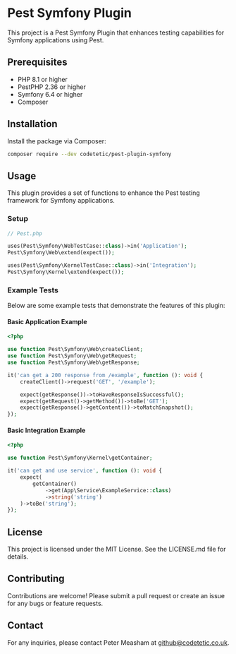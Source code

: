 # Pest Symfony Plugin

This project is a Pest Symfony Plugin that enhances testing capabilities for Symfony applications using Pest.

## Prerequisites

- PHP 8.1 or higher
- PestPHP 2.36 or higher
- Symfony 6.4 or higher
- Composer

## Installation

Install the package via Composer:

```bash
composer require --dev codetetic/pest-plugin-symfony
```

## Usage

This plugin provides a set of functions to enhance the Pest testing framework for Symfony applications.

### Setup

```php
// Pest.php

uses(Pest\Symfony\WebTestCase::class)->in('Application');
Pest\Symfony\Web\extend(expect());

uses(Pest\Symfony\KernelTestCase::class)->in('Integration');
Pest\Symfony\Kernel\extend(expect());
```

### Example Tests

Below are some example tests that demonstrate the features of this plugin:

#### Basic Application Example

```php
<?php

use function Pest\Symfony\Web\createClient;
use function Pest\Symfony\Web\getRequest;
use function Pest\Symfony\Web\getResponse;

it('can get a 200 response from /example', function (): void {
    createClient()->request('GET', '/example');

    expect(getResponse())->toHaveResponseIsSuccessful();
    expect(getRequest()->getMethod())->toBe('GET');
    expect(getResponse()->getContent())->toMatchSnapshot();
});
```

#### Basic Integration Example

```php
<?php

use function Pest\Symfony\Kernel\getContainer;

it('can get and use service', function (): void {
    expect(
        getContainer()
            ->get(App\Service\ExampleService::class)
            ->string('string')
    )->toBe('string');
});
```

## License

This project is licensed under the MIT License. See the LICENSE.md file for details.

## Contributing

Contributions are welcome! Please submit a pull request or create an issue for any bugs or feature requests.

## Contact

For any inquiries, please contact Peter Measham at github@codetetic.co.uk.